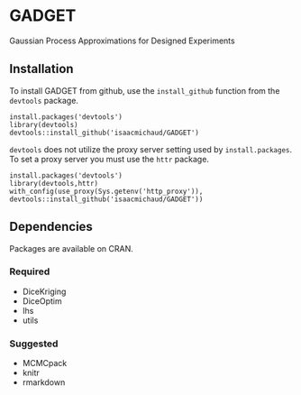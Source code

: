 # GADGET
Gaussian Process Approximations for Designed Experiments

## Installation

To install GADGET from github, use the `install_github` function from the `devtools` package.  

```{r}
install.packages('devtools')
library(devtools)
devtools::install_github('isaacmichaud/GADGET')
```

`devtools` does not utilize the proxy server setting used by `install.packages`. To set a proxy server you must use the `httr` package.

```{r}
install.packages('devtools')
library(devtools,httr)
with_config(use_proxy(Sys.getenv('http_proxy')), devtools::install_github('isaacmichaud/GADGET'))
```

## Dependencies

Packages are available on CRAN.

### Required
 - DiceKriging
 - DiceOptim
 - lhs
 - utils

### Suggested
 - MCMCpack
 - knitr
 - rmarkdown
